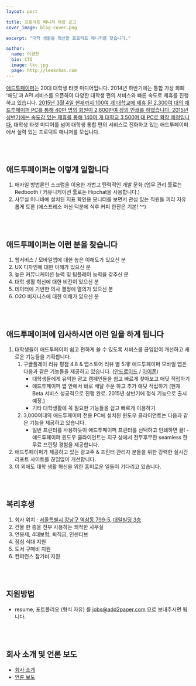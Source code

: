 ```yaml
---
layout: post

title: 프로덕트 매니저 채용 공고
cover_image: blog-cover.png

excerpt: "대학 생활을 혁신할 프로덕트 매니저를 찾습니다."

author:
  name: 이경찬
  bio: CTO
  image: lkc.jpg
  page: http://leekchan.com
---
```


[애드투페이퍼](http://www.add2paper.com)는 20대 대학생 타겟 미디어입니다. 2014년 하반기에는 통합 가상 화폐 '애딧'과 API 서비스를 오픈하여 다양한 대학생 편의 서비스와 빠른 속도로 제휴를 진행하고 있습니다. <u>2015년 3월 4일 현재까지 100여 개 대학교에 제휴 된 2,300여 대의 애드투페이퍼 PC를 통해 40만 명의 회원이 2,600만여 장의 인쇄를 하였습니다. 2015년 상반기에는 속도감 있는 제휴를 통해 140여 개 대학교 3,500여 대 PC로 확장 예정입니다.</u> 대학생 타겟 미디어를 넘어 대학생 통합 편의 서비스로 진화하고 있는 애드투페이퍼에서 실력 있는 프로덕트 매니저를 모십니다.


<br><br>

## 애드투페이퍼는 이렇게 일합니다
1. 애자일 방법론인 스크럼을 이용한 가볍고 탄력적인 개발 문화 (업무 관리 툴로는 Redbooth / 커뮤니케이션 툴로는 Hipchat을 사용합니다.)
2. 사무실 미니바에 설치된 지표 확인용 모니터를 보면서 관심 있는 직원들 끼리 자유롭게 토론 (에스프레소 머신 덕분에 식후 커피 한잔은 기본! ^^)

<br><br>

## 애드투페이퍼는 이런 분을 찾습니다
1. 웹서비스 / 모바일앱에 대한 높은 이해도가 있으신 분
2. UX 디자인에 대한 이해가 있으신 분 
3. 높은 커뮤니케이션 능력 및 팀플레이 능력을 갖추신 분
4. 대학 생활 혁신에 대한 비전이 있으신 분
5. 데이터에 기반한 의사 결정에 열의가 있으신 분
6. O2O 비지니스에 대한 이해가 있으신 분 

<br><br>

## 애드투페이퍼에 입사하시면 이런 일을 하게 됩니다
<ol>
<li>대학생들이 애드투페이퍼 쉽고 편하게 쓸 수 있도록 서비스를 끊임없이 개선하고 새로운 기능들을 기획합니다.

<ol>
<li>구글플레이 리뷰 평점 4.8 &amp; 앱스토어 리뷰 별 5개! 애드투페이퍼 모바일 앱은 다음과 같은 기능들을 제공하고 있습니다. (<a href="http://www.add2paper.com/m_api/download/android/">안드로이드</a> / <a href="http://www.add2paper.com/m_api/download/ios/">아이폰</a>)

<ul>
<li>대학생들에게 유익한 광고 캠페인들을 쉽고 빠르게 찾아보고 애딧 적립하기</li>
<li>애드투페이퍼 앱 안에서 바로 배달 주문 하고 추가 애딧 적립하기 (현재 Beta 서비스 성공적으로 진행 완료. 2015년 상반기에 정식 기능으로 출시 예정.)</li>
<li>기타 대학생활에 꼭 필요한 기능들을 쉽고 빠르게 이용하기</li>
</ul>
</li>
<li>3,000여대의 애드투페이퍼 전용 PC에 설치된 윈도우 클라이언트는 다음과 같은 기능을 제공하고 있습니다.

<ul>
<li>일반 프린터를 사용하듯이 애드투페이퍼 프린터를 선택하고 인쇄하면 끝! - 애드투페이퍼 윈도우 클라이언트는 지구 상에서 전무후무한 seamless 한 무료 프린팅 경험을 제공합니다.</li>
</ul>
</li>
</ol>
</li>
<li>애드투페이퍼가 제공하고 있는 광고주 &amp; 프린터 관리자 분들을 위한 강력한 실시간 리포트 사이트를 끊임없이 개선합니다.</li>
<li>이 외에도 대학 생활 혁신을 위한 흥미로운 일들이 기다리고 있습니다.</li>
</ol>

<br><br>

## 복리후생
1. 회사 위치 : [서울특별시 강남구 역삼동 799-5, 대일빌딩 3층](http://map.naver.com/local/siteview.nhn?code=13468464)
2. 건물 한 층을 전부 사용하는 쾌적한 사무실  
3. 연봉제, 4대보험, 퇴직금, 인센티브
4. 점심 식대 지원  
5. 도서 구매비 지원  
6. 컨퍼런스 참가비 지원  

<br><br>

## 지원방법
* resume, 포트폴리오 (형식 자유) 를 jobs@add2paper.com 으로 보내주시면 됩니다.

<br><br>

## 회사 소개 및 언론 보도 
* [회사 소개](http://www.add2paper.com/about/)
* [언론 보도](http://www.add2paper.com/about/#press) 